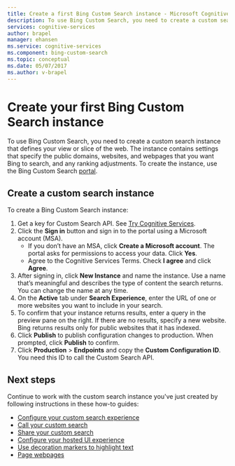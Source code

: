 ```yaml
---
title: Create a first Bing Custom Search instance - Microsoft Cognitive Services
description: To use Bing Custom Search, you need to create a custom search instance that defines your view or slice of the web. The instance contains settings that specify the public domains, subsites, and webpages that you want Bing to search, and any ranking adjustments. 
services: cognitive-services
author: brapel
manager: ehansen
ms.service: cognitive-services
ms.component: bing-custom-search
ms.topic: conceptual
ms.date: 05/07/2017
ms.author: v-brapel
---
```


# Create your first Bing Custom Search instance
To use Bing Custom Search, you need to create a custom search instance that defines your view or slice of the web. The instance contains settings that specify the public domains, websites, and webpages that you want Bing to search, and any ranking adjustments. To create the instance, use the Bing Custom Search [portal](https://customsearch.ai). 

## Create a custom search instance

To create a Bing Custom Search instance:

1.  Get a key for Custom Search API. See [Try Cognitive Services](https://azure.microsoft.com/try/cognitive-services/?api=bing-custom-search).
2.	Click the **Sign in** button and sign in to the portal using a Microsoft account (MSA). 
    - If you don’t have an MSA, click **Create a Microsoft account**. The portal asks for permissions to access your data. Click **Yes**.
    - Agree to the Cognitive Services Terms. Check **I agree** and click **Agree**.  
3.	After signing in, click **New Instance** and name the instance. Use a name that’s meaningful and describes the type of content the search returns. You can change the name at any time. 
4.  On the **Active** tab under **Search Experience**, enter the URL of one or more websites you want to include in your search.
5.	To confirm that your instance returns results, enter a query in the preview pane on the right. If there are no results, specify a new website. Bing returns results only for public websites that it has indexed.
6.  Click **Publish** to publish configuration changes to production. When prompted, click **Publish** to confirm.
7.  Click **Production** > **Endpoints** and copy the **Custom Configuration ID**. You need this ID to call the Custom Search API.

## Next steps

Continue to work with the custom search instance you've just created by following instructions in these how-to guides:

- [Configure your custom search experience](./define-your-custom-view.md)
- [Call your custom search](./search-your-custom-view.md)
- [Share your custom search](./share-your-custom-search.md)
- [Configure your hosted UI experience](./hosted-ui.md)
- [Use decoration markers to highlight text](./hit-highlighting.md)
- [Page webpages](./page-webpages.md)
